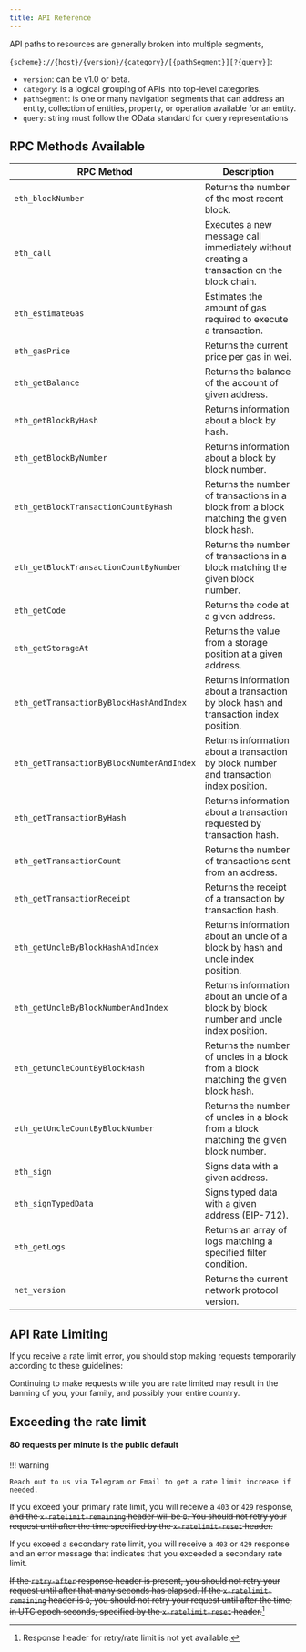 ```yaml
---
title: API Reference
---
```


API paths to resources are generally broken into multiple segments,

`{scheme}://{host}/{version}/{category}/[{pathSegment}][?{query}]`:

- `version`: can be v1.0 or beta.
- `category`: is a logical grouping of APIs into top-level categories.
- `pathSegment`: is one or many navigation segments that can address an entity, collection of entities, property, or operation available for an entity.
- `query`: string must follow the OData standard for query representations

## RPC Methods Available

| RPC Method                                | Description                                                                                |
| ----------------------------------------- | ------------------------------------------------------------------------------------------ |
| `eth_blockNumber`                         | Returns the number of the most recent block.                                               |
| `eth_call`                                | Executes a new message call immediately without creating a transaction on the block chain. |
| `eth_estimateGas`                         | Estimates the amount of gas required to execute a transaction.                             |
| `eth_gasPrice`                            | Returns the current price per gas in wei.                                                  |
| `eth_getBalance`                          | Returns the balance of the account of given address.                                       |
| `eth_getBlockByHash`                      | Returns information about a block by hash.                                                 |
| `eth_getBlockByNumber`                    | Returns information about a block by block number.                                         |
| `eth_getBlockTransactionCountByHash`      | Returns the number of transactions in a block from a block matching the given block hash.  |
| `eth_getBlockTransactionCountByNumber`    | Returns the number of transactions in a block matching the given block number.             |
| `eth_getCode`                             | Returns the code at a given address.                                                       |
| `eth_getStorageAt`                        | Returns the value from a storage position at a given address.                              |
| `eth_getTransactionByBlockHashAndIndex`   | Returns information about a transaction by block hash and transaction index position.      |
| `eth_getTransactionByBlockNumberAndIndex` | Returns information about a transaction by block number and transaction index position.    |
| `eth_getTransactionByHash`                | Returns information about a transaction requested by transaction hash.                     |
| `eth_getTransactionCount`                 | Returns the number of transactions sent from an address.                                   |
| `eth_getTransactionReceipt`               | Returns the receipt of a transaction by transaction hash.                                  |
| `eth_getUncleByBlockHashAndIndex`         | Returns information about an uncle of a block by hash and uncle index position.            |
| `eth_getUncleByBlockNumberAndIndex`       | Returns information about an uncle of a block by block number and uncle index position.    |
| `eth_getUncleCountByBlockHash`            | Returns the number of uncles in a block from a block matching the given block hash.        |
| `eth_getUncleCountByBlockNumber`          | Returns the number of uncles in a block from a block matching the given block number.      |
| `eth_sign`                                | Signs data with a given address.                                                           |
| `eth_signTypedData`                       | Signs typed data with a given address (EIP-712).                                           |
| `eth_getLogs`                             | Returns an array of logs matching a specified filter condition.                            |
| `net_version`                             | Returns the current network protocol version.                                              |

## API Rate Limiting

If you receive a rate limit error, you should stop making requests temporarily according to these guidelines:

Continuing to make requests while you are rate limited may result in the banning of you, your family, and possibly your entire country.

## Exceeding the rate limit

#### 80 requests per minute is the public default

!!! warning

    Reach out to us via Telegram or Email to get a rate limit increase if needed.

If you exceed your primary rate limit, you will receive a `403` or `429` response, ~~and the `x-ratelimit-remaining` header will be `0`. You should not retry your request until after the time specified by the `x-ratelimit-reset` header.~~

If you exceed a secondary rate limit, you will receive a `403` or `429` response and an error message that indicates that you exceeded a secondary rate limit.

~~If the `retry-after` response header is present, you should not retry your request until after that many seconds has elapsed. If the `x-ratelimit-remaining` header is `0`, you should not retry your request until after the time, in UTC epoch seconds, specified by the `x-ratelimit-reset` header.~~[^1]

[^1]: Response header for retry/rate limit is not yet available.

<!-- @private
- If the `retry-after` response header is present, you should not retry your request until after that many seconds has elapsed.
- If the `x-ratelimit-remaining` header is `0`, you should not make another request until after the time specified by the `x-ratelimit-reset` header. The `x-ratelimit-reset` header is in UTC epoch seconds.
- Otherwise, wait for at least one minute before retrying. If your request continues to fail due to a secondary rate limit, wait for an exponentially increasing amount of time between retries, and throw an error after a specific number of retries.

## Checking the status of your rate limit

You can use the headers that are sent with each response to determine the current status of your primary rate limit.

| Header name             | Description                                                                  |
| ----------------------- | ---------------------------------------------------------------------------- |
| `x-ratelimit-limit`     | The maximum number of requests that you can make per hour                    |
| `x-ratelimit-remaining` | The number of requests remaining in the current rate limit window            |
| `x-ratelimit-used`      | The number of requests you have made in the current rate limit window        |
| `x-ratelimit-reset`     | The time at which the current rate limit window resets, in UTC epoch seconds |
| `x-ratelimit-resource`  | The rate limit resource that the request counted against.                    |

You can also call the `GET /rate_limit` endpoint to check your rate limit. Calling this endpoint does not count against your primary rate limit, but it can count against your secondary rate limit. For more information, see "[REST API endpoints for rate limits](https://docs.github.com/en/rest/rate-limit/rate-limit)." When possible, you should use the rate limit response headers instead of calling the API to check your rate limit.

There is not a way to check the status of your secondary rate limit.

## Exceeding the rate limit

If you exceed your primary rate limit, you will receive a `403` or `429` response, and the `x-ratelimit-remaining` header will be `0`. You should not retry your request until after the time specified by the `x-ratelimit-reset` header.

If you exceed a secondary rate limit, you will receive a `403` or `429` response and an error message that indicates that you exceeded a secondary rate limit. If the `retry-after` response header is present, you should not retry your request until after that many seconds has elapsed. If the `x-ratelimit-remaining` header is `0`, you should not retry your request until after the time, in UTC epoch seconds, specified by the `x-ratelimit-reset` header. Otherwise, wait for at least one minute before retrying. If your request continues to fail due to a secondary rate limit, wait for an exponentially increasing amount of time between retries, and throw an error after a specific number of retries.

Continuing to make requests while you are rate limited may result in the banning of you, your family, and possibly your entire country.
-->
